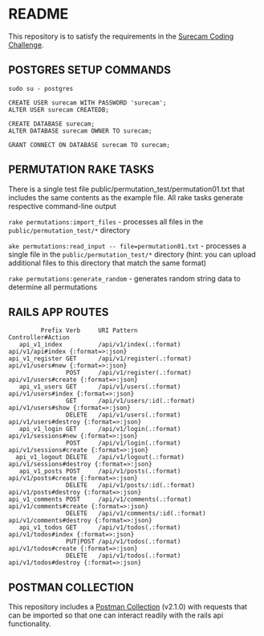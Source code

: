 # README

This repository is to satisfy the requirements in the [Surecam Coding Challenge](https://github.com/surecam-01/surecam-api-test/blob/main/public/SureCam-Coding-test.pdf).

## POSTGRES SETUP COMMANDS
```
sudo su - postgres

CREATE USER surecam WITH PASSWORD 'surecam';
ALTER USER surecam CREATEDB;

CREATE DATABASE surecam;
ALTER DATABASE surecam OWNER TO surecam;

GRANT CONNECT ON DATABASE surecam TO surecam;
```

## PERMUTATION RAKE TASKS

There is a single test file public/permutation_test/permutation01.txt that includes the same contents as the example file. All rake tasks generate respective command-line output

`rake permutations:import_files` - processes all files in the `public/permutation_test/*` directory

`ake permutations:read_input -- file=permutation01.txt` - processes a single file in the `public/permutation_test/*` directory (hint: you can upload additional files to this directory that match the same format)

`rake permutations:generate_random` - generates random string data to determine all permutations

## RAILS APP ROUTES

```
         Prefix Verb     URI Pattern                    Controller#Action
   api_v1_index          /api/v1/index(.:format)        api/v1/api#index {:format=>:json}
api_v1_register GET      /api/v1/register(.:format)     api/v1/users#new {:format=>:json}
                POST     /api/v1/register(.:format)     api/v1/users#create {:format=>:json}
   api_v1_users GET      /api/v1/users(.:format)        api/v1/users#index {:format=>:json}
                GET      /api/v1/users/:id(.:format)    api/v1/users#show {:format=>:json}
                DELETE   /api/v1/users(.:format)        api/v1/users#destroy {:format=>:json}
   api_v1_login GET      /api/v1/login(.:format)        api/v1/sessions#new {:format=>:json}
                POST     /api/v1/login(.:format)        api/v1/sessions#create {:format=>:json}
  api_v1_logout DELETE   /api/v1/logout(.:format)       api/v1/sessions#destroy {:format=>:json}
   api_v1_posts POST     /api/v1/posts(.:format)        api/v1/posts#create {:format=>:json}
                DELETE   /api/v1/posts/:id(.:format)    api/v1/posts#destroy {:format=>:json}
api_v1_comments POST     /api/v1/comments(.:format)     api/v1/comments#create {:format=>:json}
                DELETE   /api/v1/comments/:id(.:format) api/v1/comments#destroy {:format=>:json}
   api_v1_todos GET      /api/v1/todos(.:format)        api/v1/todos#index {:format=>:json}
                PUT|POST /api/v1/todos(.:format)        api/v1/todos#create {:format=>:json}
                DELETE   /api/v1/todos(.:format)        api/v1/todos#destroy {:format=>:json}
```

## POSTMAN COLLECTION

This repository includes a [Postman Collection](https://github.com/surecam-01/surecam-api-test/blob/main/public/SURECAM.postman_collection.json) (v2.1.0) with requests that can be imported so that one can interact readily with the rails api functionality.
